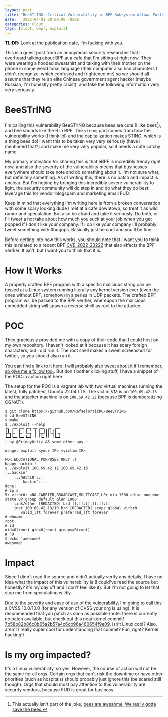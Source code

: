 ```yaml
---
layout: post
title: "BeeSTrING: Critical Vulnerability in BPF Subsystem Allows Fully Unauthenticated RCE as Root"
date:   2022-04-01 00:00:00 -0500
categories: clout
tags: [clout, ebpf, exploit]
---
```


**TL;DR:** Look at the publication date, I'm fucking with you.

This is a guest post from an anonymous security researcher that I overheard
talking about BPF at a cafe that I'm sitting at right now. They were wearing a
hooded sweatshirt and talking with their mother on the phone in some weird
tonal language (their computer also had characters I didn't recognize, which
confused and frightened me) so we should all assume that they're an elite
Chinese government agent hacker (maybe Russian, I'm honestly pretty racist),
and take the following information very very seriously.

# BeeSTrING

I'm calling this vulnerability BeeSTrING because bees are cute (I like
bees[^bees]), and bee sounds like the B in BPF. The `string` part comes from
how the vulnerability works (I think lol) and the capitalization makes STING,
which is a thing bees do! I want this to be taken very very seriously (have I
mentioned that?) and make me very very popular, so it needs a cute catchy name.

My primary motivation for sharing this is that eBPF is incredibly trendy right
now, and also the severity of the vulnerability means that businesses
everywhere should take note and do something about it. I'm not sure what, but
definitely something.  As of writing this, there is no patch and impact is
unclear. But I'm hoping by bringing this incredibly severe vulnerability to
light, the security community will do step in and do what they do best:
leverage this for vendor blogspam and marketing email FUD.

Keep in mind that everything I'm writing here is from a broken conversation
with some scary looking dude I met at a cafe downtown, so treat it as wild
rumor and speculation. But also be afraid and take it seriously. Do both, or
I'll tweet a hot take about how much you suck at your job when you get popped
if I don't like your company. If I do like your company I'll probably tweet
something with #hugops. Basically just be cool and you'll be fine.

Before getting into how this works, you should note that I want you to think
this is related to a recent BPF
[CVE-2022-23222](https://cve.mitre.org/cgi-bin/cvename.cgi?name=CVE-2022-23222)
that also affects the BPF verifier. It isn't, but I want you to think that it
is.

[^bees]: This actually isn't part of the joke, [bees are awesome.](https://www.nrcs.usda.gov/wps/portal/nrcs/detail/national/plantsanimals/pollinate/?cid=stelprdb1263263) [We really gotta save the bees.](https://thebeeconservancy.org/10-ways-to-save-the-bees/)

# How It Works

A properly crafted BPF program with a specific malicious string can be tossed
at a Linux system running literally any kernel version ever (even the ones
without BPF, somehow) in a series in UDP packets. The crafted BPF program will
be passed to the BPF verifier, whereupon the malicious embedded string will
spawn a reverse shell as root to the attacker.

# POC

They graciously provided me with a copy of their code that I could host on my
own repository.  I haven't looked at it because it has scary foreign characters,
but I did run it. The root shell makes a sweet screenshot for twitter, so you
should also run it.

You can find a link to it [here](https://github.com/FridayOrtiz/BeeSTrING). I
will probably also tweet about it if I remember, [so give me a follow
too.](https://twitter.com/FridayOrtiz). But don't bother clicking stuff, I have
a snippet of the POC in action right here. 

The setup for the POC is a vagrant lab with two virtual machines running the
latest, fully patched, Ubuntu 22.04 LTS. The victim VM is on `100.69.42.13` and
the attacker machine is on `100.69.42.12` (because BPF is democratizing
CGNAT!).

```
$ git clone https://github.com/RafaelortizRC/BeeSTrING
$ cd BeeSTrING
$ make
$ ./exploit --help
┏┓ ┏━╸┏━╸┏━┓╺┳╸┏━┓╻┏┓╻┏━╸
┣┻┓┣╸ ┣╸ ┗━┓ ┃ ┣┳┛┃┃┗┫┃╺┓
┗━┛┗━╸┗━╸┗━┛ ╹ ╹┗╸╹╹ ╹┗━┛
~ by @FridayOrtiz && some other guy ~

usage: exploit <your IP> <victim IP>

FOR EDUCATIONAL PURPOSES ONLY ;)
happy hackin'!
$ ./exploit 100.69.42.12 100.69.42.13
...hackin'
    ...hackin'...
        hackin'...
done!
# ip a
5: virbr0: <NO-CARRIER,BROADCAST,MULTICAST,UP> mtu 1500 qdisc noqueue state UP group default qlen 1000
    link/ether [REDACTED] brd ff:ff:ff:ff:ff:ff
    inet 100.69.42.13/10 brd [REDACTED] scope global virbr0
       valid_lft forever preferred_lft forever
# whoami
root
# id
uid=0(root) gid=0(root) groups=0(root)
# ^D
$ echo 'awesome!'
awesome!
```

# Impact

Since I didn't read the source and didn't actually verify any details, I have
no idea what the impact of this vulnerability is (I could've read the source
but honestly?  it's my day off and I don't feel like it). But I'm not going to
let that stop me from speculating wildly.

Due to the severity and ease of use of the vulnerability, I'm going to call
this a CVSS 10.0/10.0 (for any version of CVSS your org is using). It is
recommended that you patch as soon as possible (note: there is currently no
patch available, but check out this neat kernel commit!
[7b58b82b86c8b65a2b57a4c6cb96a460654f9e09](https://git.kernel.org/pub/scm/linux/kernel/git/torvalds/linux.git/commit/?id=7b58b82b86c8b65a2b57a4c6cb96a460654f9e09),
isn't Linux cool? Also, aren't I really super cool for understanding that
commit?  Fun, right? Kernel hacking!)

# Is my org impacted?

It's a Linux vulnerability, so yes. However, the course of action will not be
the same for all orgs. Certain orgs that can't risk the downtime or have other
priorities (such as hospitals) should probably just ignore this (be scared
still though). Orgs that should most pay attention to this vulnerability are
security vendors, because FUD is great for business.

